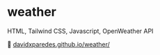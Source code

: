 # weather
HTML, Tailwind CSS, Javascript, OpenWeather API

🚀 [davidxparedes.github.io/weather/](https://davidxparedes.github.io/weather/)
